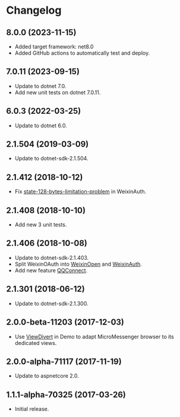 # Changelog

## 8.0.0 (2023-11-15)
- Added target framework: net8.0
- Added GitHub actions to automatically test and deploy.

## 7.0.11 (2023-09-15)
- Update to dotnet 7.0.
- Add new unit tests on dotnet 7.0.11.

## 6.0.3 (2022-03-25)
- Update to dotnet 6.0.

## 2.1.504 (2019-03-09)
- Update to dotnet-sdk-2.1.504.

## 2.1.412 (2018-10-12)
- Fix [state-128-bytes-limitation-problem](https://github.com/myvas/AspNetCore.Authentication/issues/2) in WeixinAuth.

## 2.1.408 (2018-10-10)
- Add new 3 unit tests.

## 2.1.406 (2018-10-08)
- Update to dotnet-sdk-2.1.403.
- Split WeixinOAuth into [WeixinOpen](https://github.com/myvas/AspNetcore.Authentication.WeixnOpen) and [WeixinAuth](https://github.com/myvas/AspNetCore.Authentication.WeixinAuth).
- Add new feature [QQConnect](https://github.com/myvas/AspNetcore.Authentication.QQConnect).

## 2.1.301 (2018-06-12)
- Update to dotnet-sdk-2.1.300.

## 2.0.0-beta-11203 (2017-12-03)
- Use [ViewDivert](https://github.com/myvas/AspNetCore.ViewDivert) in Demo to adapt MicroMessenger browser to its dedicated views.

## 2.0.0-alpha-71117 (2017-11-19)
- Update to aspnetcore 2.0.

## 1.1.1-alpha-70325 (2017-03-26)
- Initial release.